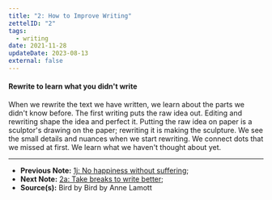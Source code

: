 ```yaml
---
title: "2: How to Improve Writing"
zettelID: "2"
tags:
  - writing
date: 2021-11-28
updateDate: 2023-08-13
external: false
---
```


#### Rewrite to learn what you didn't write

When we rewrite the text we have written, we learn about the parts we didn't know before. The first writing puts the raw idea out. Editing and rewriting shape the idea and perfect it. Putting the raw idea on paper is a sculptor's drawing on the paper; rewriting it is making the sculpture. We see the small details and nuances when we start rewriting. We connect dots that we missed at first. We learn what we haven't thought about yet.

---

- **Previous Note:** [1j: No happiness without suffering](/notes/1j/);
- **Next Note:** [2a: Take breaks to write better](/notes/2a/);
- **Source(s):** Bird by Bird by Anne Lamott
